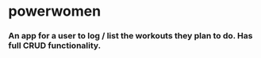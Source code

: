 # powerwomen

### An app for a user to log / list the workouts they plan to do. Has full CRUD functionality.
